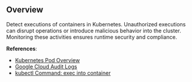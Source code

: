 ## Overview

Detect executions of containers in Kubernetes. Unauthorized executions can disrupt operations or introduce malicious behavior into the cluster. Monitoring these activities ensures runtime security and compliance.

**References**:
- [Kubernetes Pod Overview](https://kubernetes.io/docs/concepts/workloads/pods/)
- [Google Cloud Audit Logs](https://cloud.google.com/logging/docs/audit)
- [kubectl Command: exec into container](https://kubernetes.io/docs/reference/generated/kubectl/kubectl-commands#exec)